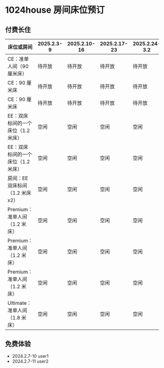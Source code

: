 # 1024house 房间床位预订

## 付费长住

床位或房间                     |  2025.2.3-9   | 2025.2.10-16 | 2025.2.17-23 | 2025.2.24-3.2
-----------------------------|---------------|--------------|--------------|----------------
CE：准单人间（90 厘米床）       |    待开放      |    待开放     |      待开放   |      待开放
CE：90 厘米床                 |    待开放      |    待开放     |      待开放   |      待开放
CE：90 厘米床                 |    待开放      |    待开放     |      待开放   |      待开放
EE：双床标间的一个床位（1.2 米床）|    空闲        |    空闲       |     空闲     |      空闲  
EE：双床标间的一个床位（1.2 米床）|    空闲        |    空闲       |     空闲     |      空闲  
房间：EE 双床标间（1.2 米床x2）  |    空闲        |    空闲       |     空闲     |      空闲  
Premium：准单人间（1.2 米床）   |    空闲        |    空闲       |     空闲     |      空闲  
Premium：准单人间（1.2 米床）   |    空闲        |    空闲       |     空闲     |      空闲  
Premium：准单人间（1.2 米床）   |    空闲        |    空闲       |     空闲     |      空闲  
Ultimate：准单人间（1.8 米床）  |    空闲        |    空闲       |     空闲     |      空闲  

## 免费体验

- 2024.2.7-10 user1
- 2024.2.7-11 user2
